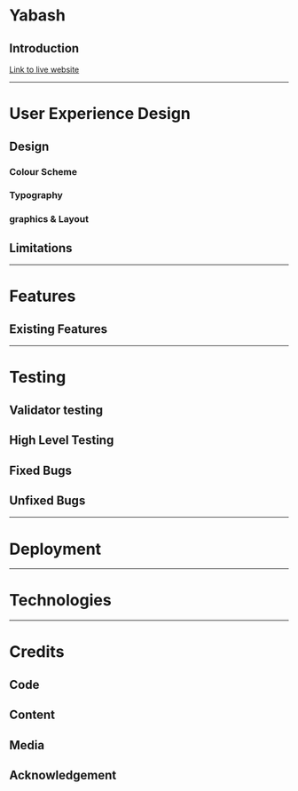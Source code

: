 # Yabash

## Introduction

[Link to live website](https://8000-folarinogung-yabashgmbh-xcsl8j6p626.ws-eu77.gitpod.io/ "visit website")

---

# User Experience Design

## Design

### Colour Scheme

### Typography

### graphics & Layout

## Limitations

---

# Features

## Existing Features

---

# Testing

## Validator testing

## High Level Testing

## Fixed Bugs

## Unfixed Bugs

---

# Deployment

---

# Technologies

---
# Credits

## Code

## Content

## Media

## Acknowledgement 

